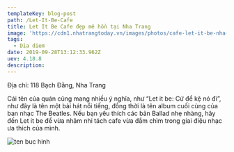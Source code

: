```yaml
---
templateKey: blog-post
path: /Let-It-Be-Cafe
title: Let It Be Cafe đẹp mê hồn tại Nha Trang
image: 'https://cdn1.nhatrangtoday.vn/images/photos/cafe-let-it-be-nha-trang-3.jpg' 
tags:
  - Dia diem
date: 2019-09-28T13:12:33.962Z
uev: 4.18.8
description: 
---
```


Địa chỉ: 118 Bạch Đằng, Nha Trang

Cái tên của quán cũng mang nhiều ý nghĩa, như “Let it be: Cứ để kệ nó đi”, như đây là tên một bài hát nổi tiếng, đồng thời là tên album cuối cùng của ban nhạc The Beatles. Nếu bạn yêu thích các bản Ballad nhẹ nhàng, hãy đến Let it be để vừa nhâm nhi tách cafe vừa đắm chìm trong giai điệu nhạc ưa thích của mình.

![ten buc hinh](https://www.yong.vn/Content/images/travels/cafe-let-it-be-nha-trang.jpg "ten buc hinh")






